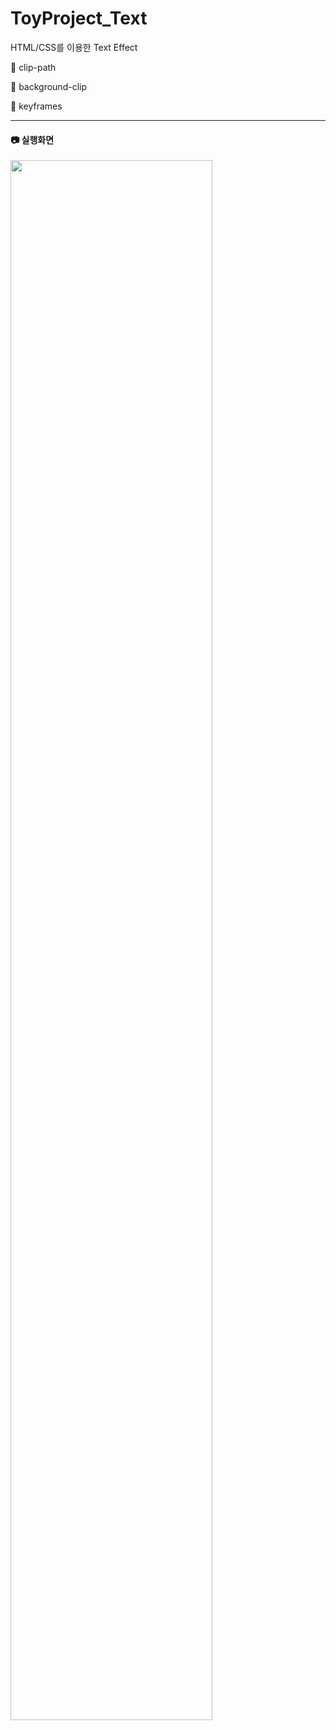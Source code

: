 # ToyProject_Text

HTML/CSS를 이용한 Text Effect



:pushpin: clip-path

:pushpin: background-clip

:pushpin: keyframes

-----
#### 📷 실행화면


<img width="80%" src="https://user-images.githubusercontent.com/71424881/236072856-40f570e1-834b-4db6-9ed9-00da325dc5b5.gif"/>

